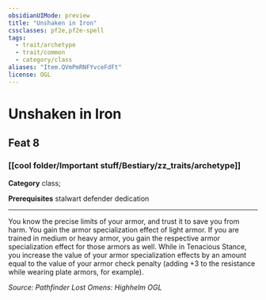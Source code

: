 ```yaml
---
obsidianUIMode: preview
title: "Unshaken in Iron"
cssclasses: pf2e,pf2e-spell
tags:
  - trait/archetype
  - trait/common
  - category/class
aliases: "Item.QVmPmRNFYvceFdFt"
license: OGL
---
```

# Unshaken in Iron
## Feat 8
### [[cool folder/Important stuff/Bestiary/zz_traits/archetype]]

**Category** class; 



**Prerequisites** stalwart defender dedication
* * *
You know the precise limits of your armor, and trust it to save you from harm. You gain the armor specialization effect of light armor. If you are trained in medium or heavy armor, you gain the respective armor specialization effect for those armors as well. While in Tenacious Stance, you increase the value of your armor specialization effects by an amount equal to the value of your armor check penalty (adding +3 to the resistance while wearing plate armors, for example).

*Source: Pathfinder Lost Omens: Highhelm*
*OGL*